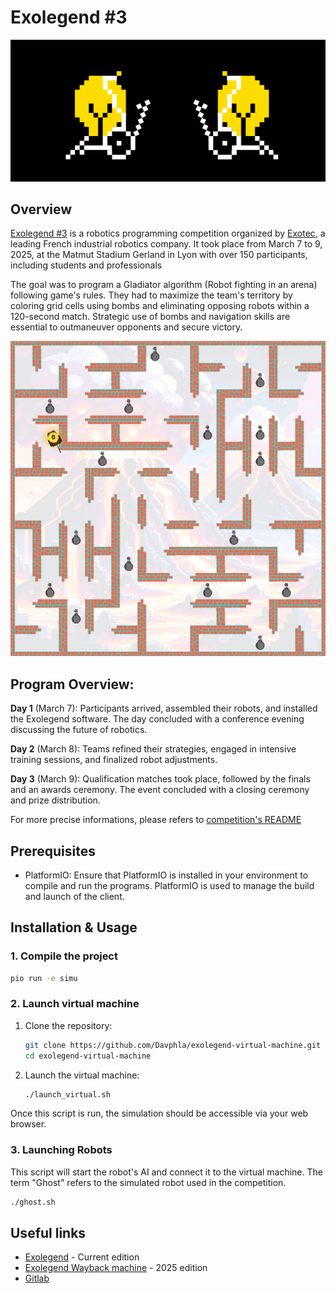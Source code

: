 # Exolegend #3
![alt text](images/robot.png)

## Overview 

[Exolegend #3](exolegend.com) is a robotics programming competition organized by [Exotec](https://www.exotec.com/), a leading French industrial robotics company. It took place from March 7 to 9, 2025, at the Matmut Stadium Gerland in Lyon with over 150 participants, including students and professionals

The goal was to program a Gladiator algorithm (Robot fighting in an arena) following game's rules. They had to maximize the team's territory by coloring grid cells using bombs and eliminating opposing robots within a 120-second match. Strategic use of bombs and navigation skills are essential to outmaneuver opponents and secure victory.

![Game Master](images/Simulator.png)

## Program Overview:

**Day 1** (March 7): Participants arrived, assembled their robots, and installed the Exolegend software. The day concluded with a conference evening discussing the future of robotics.

**Day 2** (March 8): Teams refined their strategies, engaged in intensive training sessions, and finalized robot adjustments.

**Day 3** (March 9): Qualification matches took place, followed by the finals and an awards ceremony. The event concluded with a closing ceremony and prize distribution.

For more precise informations, please refers to [competition's README](STARTER_README.rst)

## Prerequisites

- PlatformIO: Ensure that PlatformIO is installed in your environment to compile and run the programs. PlatformIO is used to manage the build and launch of the client.


## Installation & Usage

### 1. Compile the project
```bash
pio run -e simu
```

### 2. Launch virtual machine

1. Clone the repository:
    ```bash
    git clone https://github.com/Davphla/exolegend-virtual-machine.git
    cd exolegend-virtual-machine
    ```

2. Launch the virtual machine:
    ```bash
    ./launch_virtual.sh
    ```
Once this script is run, the simulation should be accessible via your web browser.

### 3. Launching Robots
 This script will start the robot's AI and connect it to the virtual machine. The term "Ghost" refers to the simulated robot used in the competition.

```bash
./ghost.sh
```

## Useful links

- [Exolegend](https://www.exolegend.com/) - Current edition
- [Exolegend Wayback machine](https://web.archive.org/web/20250306073651/https://www.exolegend.com/) - 2025 edition
- [Gitlab](https://gitlab.com/exolegend/exolegend)
